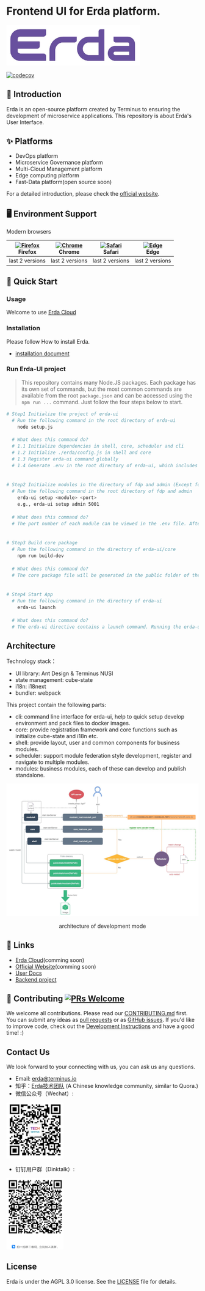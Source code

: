 # Frontend UI for Erda platform.

<div>
  <img src="./docs/files/logo.jpg" alt="logo" width="350">
</div>

[![codecov](https://codecov.io/gh/erda-project/erda-ui/branch/master/graph/badge.svg)](https://codecov.io/gh/erda-project/erda-ui)

## 📣 Introduction
Erda is an open-source platform created by Terminus to ensuring the development of microservice applications.
This repository is about Erda's User Interface.

## ✨ Platforms

- DevOps platform
- Microservice Governance platform
- Multi-Cloud Management platform
- Edge computing platform
- Fast-Data platform(open source soon)

For a detailed introduction, please check the [official website](https://www.erda.cloud).


## 🖥 Environment Support

Modern browsers

| [<img src="https://raw.githubusercontent.com/alrra/browser-logos/master/src/firefox/firefox_48x48.png" alt="Firefox" width="24px" height="24px" />](http://godban.github.io/browsers-support-badges/)<br>Firefox | [<img src="https://raw.githubusercontent.com/alrra/browser-logos/master/src/chrome/chrome_48x48.png" alt="Chrome" width="24px" height="24px" />](http://godban.github.io/browsers-support-badges/)<br>Chrome | [<img src="https://raw.githubusercontent.com/alrra/browser-logos/master/src/safari/safari_48x48.png" alt="Safari" width="24px" height="24px" />](http://godban.github.io/browsers-support-badges/)<br>Safari | [<img src="https://raw.githubusercontent.com/alrra/browser-logos/master/src/edge/edge_48x48.png" alt="Edge" width="24px" height="24px" />](http://godban.github.io/browsers-support-badges/)<br>Edge |
| --- | --- | --- | --- |
| last 2 versions | last 2 versions | last 2 versions | last 2 versions |

## 🚀 Quick Start
### Usage

Welcome to use [Erda Cloud](https://erda.cloud)

### Installation

Please follow How to install Erda.

* [installation document](https://github.com/erda-project/erda/blob/9c904121313821d2b9f7ba15eeebb9286216c4a5/docs/guides/deploy/How-to-install-the-Erda.md)

### Run Erda-UI project

> This repository contains many Node.JS packages. Each package has its own set of commands, but the most common commands are available from the root `package.json` and can be accessed using the `npm run ...` command. Just follow the four steps below to start.

```bash
# Step1 Initialize the project of erda-ui
  # Run the following command in the root directory of erda-ui
	node setup.js

  # What does this command do?
  # 1.1 Initialize dependencies in shell, core, scheduler and cli
  # 1.2 Initialize ./erda/config.js in shell and core
  # 1.3 Register erda-ui command globally
  # 1.4 Generate .env in the root directory of erda-ui, which includes some environment variables


# Step2 Initialize modules in the directory of fdp and admin (Except for modules in the erda-ui directory)
  # Run the following command in the root directory of fdp and admin
	erda-ui setup <module> <port> 
	e.g., erda-ui setup admin 5001

  # What does this command do?
  # The port number of each module can be viewed in the .env file. After successful running, the .erda/config.js configuration file will be generated in the root directory of each module, and the path of the corresponding module will be automatically written in the .env file


# Step3 Build core package
  # Run the following command in the directory of erda-ui/core
	npm run build-dev

  # What does this command do?
  # The core package file will be generated in the public folder of the root directory, and static files will be read from that directory in development mode


# Step4 Start App
  # Run the following command in the directory of erda-ui
  	erda-ui launch

  # What does this command do?
  # The erda-ui directive contains a launch command. Running the erda-ui launch in the root directory of erda-ui can manage the processes of multiple modules in the same window simultaneously, and it will launch the corresponding services based on the modules registered in the .env file
```

## Architecture
Technology stack：

* UI library: Ant Design & Terminus NUSI
* state management: cube-state
* i18n: i18next
* bundler: webpack

This project contain the following parts:
* cli: command line interface for erda-ui, help to quick setup develop environment and pack files to docker images.
* core: provide registration framework and core functions such as initialize cube-state and i18n etc.
* shell: provide layout, user and common components for business modules.
* scheduler: support module federation style development, register and navigate to multiple modules.
* modules: business modules, each of these can develop and publish standalone.


![architecture](./docs/files/architecture.jpg)
<div align="center">
architecture of development mode
</div>

## 🔗 Links

- [Erda Cloud](https://erda.cloud)(comming soon)
- [Official Website](https://www.erda.cloud)(comming soon)
- [User Docs](https://erda-docs.app.terminus.io/)
- [Backend project](https://github.com/erda-project/erda)

## 🤝 Contributing [![PRs Welcome](https://img.shields.io/badge/PRs-welcome-brightgreen.svg?style=flat-square)](http://makeapullrequest.com)

We welcome all contributions. Please read our [CONTRIBUTING.md](https://github.com/erda-project/erda-ui/blob/master/.github/CONTRIBUTING.md) first. You can submit any ideas as [pull requests](https://github.com/erda-project/erda-ui/pulls) or as [GitHub issues](https://github.com/erda-project/erda-ui/issues?template=bug-template). If you'd like to improve code, check out the [Development Instructions](https://github.com/erda-project/erda-ui/wiki/Development) and have a good time! :)


## Contact Us

We look forward to your connecting with us, you can ask us any questions.

- Email: erda@terminus.io
- 知乎：[Erda技术团队](https://www.zhihu.com/people/erda-project) (A Chinese knowledge community, similar to Quora.)
- 微信公众号（Wechat）:

<div align="left">
	<img src="./docs/files/wechat.jpg" alt="Wechat" width="150">
</div>

- 钉钉用户群（Dinktalk）:
  
<div align="left">
	<img src="https://raw.githubusercontent.com/erda-project/erda/develop/docs/assets/dingtalk.png" alt="Dingtalk" width="150">
</div>

## License
Erda is under the AGPL 3.0 license. See the [LICENSE](/LICENSE) file for details.

